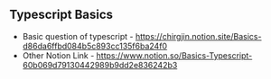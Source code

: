 ## Typescript Basics
- Basic question of typescript - https://chirgjin.notion.site/Basics-d86da6ffbd084b5c893cc135f6ba24f0
- Other Notion Link - https://www.notion.so/Basics-Typescript-60b069d79130442989b9dd2e836242b3
